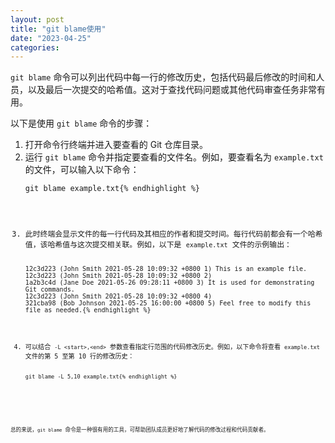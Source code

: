 ```yaml
---
layout: post
title: "git blame使用"
date: "2023-04-25"
categories: 
---
```

<p><code>git blame</code> 命令可以列出代码中每一行的修改历史，包括代码最后修改的时间和人员，以及最后一次提交的哈希值。这对于查找代码问题或其他代码审查任务非常有用。</p>

<p>以下是使用 <code>git blame</code> 命令的步骤：</p>

<ol>
	<li>打开命令行终端并进入要查看的 Git 仓库目录。</li>
	<li>运行 <code>git blame</code> 命令并指定要查看的文件名。例如，要查看名为 <code>example.txt</code> 的文件，可以输入以下命令：
	<pre>
<code>git blame example.txt{% endhighlight %}
	</li>
	<li>此时终端会显示文件的每一行代码及其相应的作者和提交时间。每行代码前都会有一个哈希值，该哈希值与这次提交相关联。例如，以下是 <code>example.txt</code> 文件的示例输出：
	<pre>
<code>12c3d223 (John Smith 2021-05-28 10:09:32 +0800 1) This is an example file.
12c3d223 (John Smith 2021-05-28 10:09:32 +0800 2) 
1a2b3c4d (Jane Doe 2021-05-26 09:28:11 +0800 3) It is used for demonstrating Git commands.
12c3d223 (John Smith 2021-05-28 10:09:32 +0800 4) 
321cba98 (Bob Johnson 2021-05-25 16:00:00 +0800 5) Feel free to modify this file as needed.{% endhighlight %}
	</li>
	<li>可以结合 <code>-L &lt;start&gt;,&lt;end&gt;</code> 参数查看指定行范围的代码修改历史。例如，以下命令将查看 <code>example.txt</code> 文件的第 5 至第 10 行的修改历史：
	<pre>
<code>git blame -L 5,10 example.txt{% endhighlight %}
	</li>
</ol>

<p>总的来说，<code>git blame</code> 命令是一种很有用的工具，可帮助团队成员更好地了解代码的修改过程和代码贡献者。</p>

